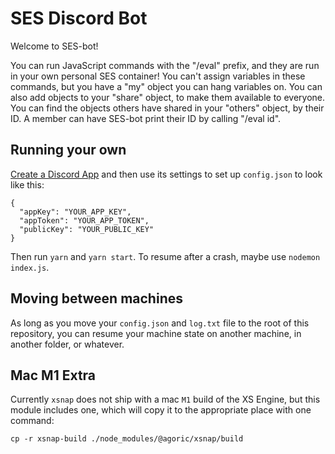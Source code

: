 # SES Discord Bot

Welcome to SES-bot!
  
You can run JavaScript commands with the "/eval" prefix, and they are run in your own personal SES container!
You can't assign variables in these commands, but you have a "my" object you can hang variables on.
You can also add objects to your "share" object, to make them available to everyone.
You can find the objects others have shared in your "others" object, by their ID.
A member can have SES-bot print their ID by calling "/eval id".

## Running your own

[Create a Discord App](https://discord.com/developers/applications) and then use its settings to set up `config.json` to look like this:

```
{
  "appKey": "YOUR_APP_KEY",
  "appToken": "YOUR_APP_TOKEN",
  "publicKey": "YOUR_PUBLIC_KEY"
}
```
Then run `yarn` and `yarn start`.
To resume after a crash, maybe use `nodemon index.js`.

## Moving between machines

As long as you move your `config.json` and `log.txt` file to the root of this repository, you can resume your machine state on another machine, in another folder, or whatever.

## Mac M1 Extra

Currently `xsnap` does not ship with a mac `M1` build of the XS Engine, but this module includes one, which will copy it to the appropriate place with one command:

```
cp -r xsnap-build ./node_modules/@agoric/xsnap/build
```